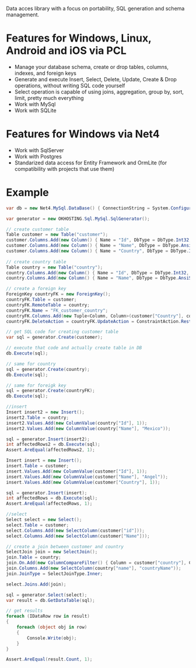 Data acces library with a focus on portability, SQL generation and schema management.

# Features for Windows, Linux, Android and iOS via PCL

* Manage your database schema, create or drop tables, columns, indexes, and foreign keys
* Generate and execute Insert, Select, Delete, Update, Create & Drop operations, without writing SQL code yourself
* Select operation is capable of using joins, aggregation, group by, sort, limit, pretty much everything
* Work with MySql 
* Work with SQLite

# Features for Windows via Net4

* Work with SqlServer
* Work with Postgres
* Standarized data access for Entity Framework and OrmLite (for compatibility with projects that use them)

# Example

```csharp
var db = new Net4.MySql.DataBase() { ConnectionString = System.Configuration.ConfigurationManager.ConnectionStrings["mysql"].ConnectionString };

var generator = new OKHOSTING.Sql.MySql.SqlGenerator();

// create customer table
Table customer = new Table("customer");
customer.Columns.Add(new Column() { Name = "Id", DbType = DbType.Int32, IsPrimaryKey = true, IsAutoNumber = true, Table = customer });
customer.Columns.Add(new Column() { Name = "Name", DbType = DbType.AnsiString, Length = 100, IsNullable = false, Table = customer });
customer.Columns.Add(new Column() { Name = "Country", DbType = DbType.Int32, IsNullable = false, Table = customer });
			
// create country table
Table country = new Table("country");
country.Columns.Add(new Column() { Name = "Id", DbType = DbType.Int32, IsPrimaryKey = true, IsAutoNumber = true, Table = country });
country.Columns.Add(new Column() { Name = "Name", DbType = DbType.AnsiString, Length = 100, IsNullable = false, Table = country });

// create a foreign key
ForeignKey countryFK = new ForeignKey();
countryFK.Table = customer;
countryFK.RemoteTable = country;
countryFK.Name = "FK_customer_country";
countryFK.Columns.Add(new Tuple<Column, Column>(customer["Country"], country["id"]));
countryFK.DeleteAction = countryFK.UpdateAction = ConstraintAction.Restrict;

// get SQL code for creating customer table
var sql = generator.Create(customer);

// execute that code and actually create table in DB
db.Execute(sql);

// same for country
sql = generator.Create(country);
db.Execute(sql);

// same for foreigk key
sql = generator.Create(countryFK);
db.Execute(sql);

//insert
Insert insert2 = new Insert();
insert2.Table = country;
insert2.Values.Add(new ColumnValue(country["Id"], 1));
insert2.Values.Add(new ColumnValue(country["Name"], "Mexico"));

sql = generator.Insert(insert2);
int affectedRows2 = db.Execute(sql);
Assert.AreEqual(affectedRows2, 1);

Insert insert = new Insert();
insert.Table = customer;
insert.Values.Add(new ColumnValue(customer["Id"], 1));
insert.Values.Add(new ColumnValue(customer["Name"], "Angel"));
insert.Values.Add(new ColumnValue(customer["Country"], 1));

sql = generator.Insert(insert);
int affectedRows = db.Execute(sql);
Assert.AreEqual(affectedRows, 1);

//select
Select select = new Select();
select.Table = customer;
select.Columns.Add(new SelectColumn(customer["id"]));
select.Columns.Add(new SelectColumn(customer["Name"]));

// create a join between customer and country
SelectJoin join = new SelectJoin();
join.Table = country;
join.On.Add(new ColumnCompareFilter() { Column = customer["country"], ColumnToCompare = country["id"], Operator = Data.CompareOperator.Equal });
join.Columns.Add(new SelectColumn(country["name"], "countryName"));
join.JoinType = SelectJoinType.Inner;

select.Joins.Add(join);

sql = generator.Select(select);
var result = db.GetDataTable(sql);

// get results
foreach (IDataRow row in result)
{
	foreach (object obj in row)
	{
		Console.Write(obj);
	}
}

Assert.AreEqual(result.Count, 1);
```